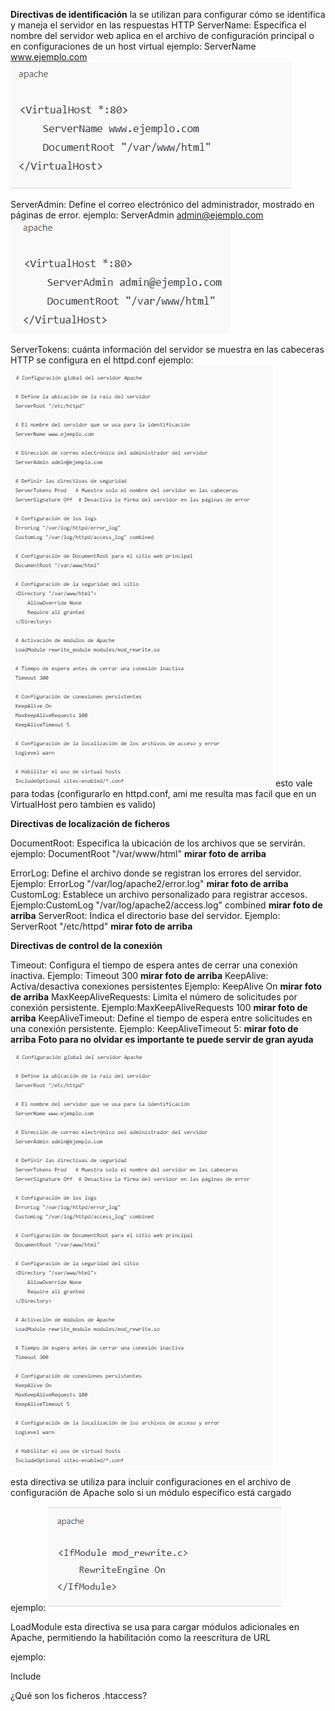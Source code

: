 **Directivas de identificación**
la se utilizan para configurar cómo se identifica y maneja el servidor en las respuestas HTTP
ServerName: Especifica el nombre del servidor web aplica en el archivo de configuración principal o en configuraciones de un host virtual
ejemplo:
                  ServerName www.ejemplo.com
                  ![](https://github.com/FlyFree624/ASIR-SREI/blob/main/tema0/imagenes/diris.png)
                  
ServerAdmin: Define el correo electrónico del administrador, mostrado en páginas de error.
ejemplo:           ServerAdmin admin@ejemplo.com
                    ![](https://github.com/FlyFree624/ASIR-SREI/blob/main/tema0/imagenes/dirad.png)
                  
ServerTokens: cuánta información del servidor se muestra en las cabeceras HTTP se configura en el httpd.conf
ejemplo:            ![](https://github.com/FlyFree624/ASIR-SREI/blob/main/tema0/imagenes/conf_todas.png)
                    esto vale para todas (configurarlo en httpd.conf, ami me resulta mas facil que en un VirtualHost pero tambien es valido)

**Directivas de localización de ficheros**

DocumentRoot: Especifica la ubicación de los archivos que se servirán.
ejemplo: DocumentRoot "/var/www/html"  **mirar foto de arriba**

ErrorLog:	Define el archivo donde se registran los errores del servidor.
Ejemplo: ErrorLog "/var/log/apache2/error.log" **mirar foto de arriba**
CustomLog:	Establece un archivo personalizado para registrar accesos.
Ejemplo:CustomLog "/var/log/apache2/access.log" combined **mirar foto de arriba**
ServerRoot: Indica el directorio base del servidor.
Ejemplo: ServerRoot "/etc/httpd" **mirar foto de arriba**

**Directivas de control de la conexión**

Timeout: Configura el tiempo de espera antes de cerrar una conexión inactiva.
Ejemplo: Timeout 300 **mirar foto de arriba**
KeepAlive: Activa/desactiva conexiones persistentes
Ejemplo: KeepAlive On **mirar foto de arriba**
MaxKeepAliveRequests: Limita el número de solicitudes por conexión persistente.
Ejemplo:MaxKeepAliveRequests 100 **mirar foto de arriba**
KeepAliveTimeout: Define el tiempo de espera entre solicitudes en una conexión persistente.
Ejemplo: KeepAliveTimeout 5: **mirar foto de arriba**
**Foto para no olvidar es importante te puede servir de gran ayuda**
![](https://github.com/FlyFree624/ASIR-SREI/blob/main/tema0/imagenes/conf_todas.png)

<IfModule>
esta directiva se utiliza para incluir configuraciones en el archivo de configuración de Apache solo si un módulo específico está cargado
	
ejemplo: ![](https://github.com/FlyFree624/ASIR-SREI/blob/main/tema0/imagenes/ifm.png)

LoadModule
esta directiva se usa para cargar módulos adicionales en Apache, permitiendo la habilitación como la reescritura de URL

ejemplo: 
	
Include
	
<Directory>

<Files>

<Location>
	
<VirtualHost>
	
¿Qué son los ficheros .htaccess?


